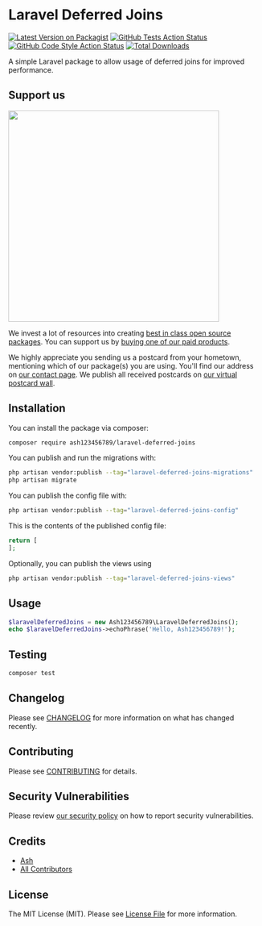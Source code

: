 # Laravel Deferred Joins

[![Latest Version on Packagist](https://img.shields.io/packagist/v/ash123456789/laravel-deferred-joins.svg?style=flat-square)](https://packagist.org/packages/ash123456789/laravel-deferred-joins)
[![GitHub Tests Action Status](https://img.shields.io/github/workflow/status/ash123456789/laravel-deferred-joins/run-tests?label=tests)](https://github.com/ash123456789/laravel-deferred-joins/actions?query=workflow%3Arun-tests+branch%3Amain)
[![GitHub Code Style Action Status](https://img.shields.io/github/workflow/status/ash123456789/laravel-deferred-joins/Check%20&%20fix%20styling?label=code%20style)](https://github.com/ash123456789/laravel-deferred-joins/actions?query=workflow%3A"Check+%26+fix+styling"+branch%3Amain)
[![Total Downloads](https://img.shields.io/packagist/dt/ash123456789/laravel-deferred-joins.svg?style=flat-square)](https://packagist.org/packages/ash123456789/laravel-deferred-joins)

A simple Laravel package to allow usage of deferred joins for improved performance.

## Support us

[<img src="https://github-ads.s3.eu-central-1.amazonaws.com/laravel-deferred-joins.jpg?t=1" width="419px" />](https://spatie.be/github-ad-click/laravel-deferred-joins)

We invest a lot of resources into creating [best in class open source packages](https://spatie.be/open-source). You can support us by [buying one of our paid products](https://spatie.be/open-source/support-us).

We highly appreciate you sending us a postcard from your hometown, mentioning which of our package(s) you are using. You'll find our address on [our contact page](https://spatie.be/about-us). We publish all received postcards on [our virtual postcard wall](https://spatie.be/open-source/postcards).

## Installation

You can install the package via composer:

```bash
composer require ash123456789/laravel-deferred-joins
```

You can publish and run the migrations with:

```bash
php artisan vendor:publish --tag="laravel-deferred-joins-migrations"
php artisan migrate
```

You can publish the config file with:

```bash
php artisan vendor:publish --tag="laravel-deferred-joins-config"
```

This is the contents of the published config file:

```php
return [
];
```

Optionally, you can publish the views using

```bash
php artisan vendor:publish --tag="laravel-deferred-joins-views"
```

## Usage

```php
$laravelDeferredJoins = new Ash123456789\LaravelDeferredJoins();
echo $laravelDeferredJoins->echoPhrase('Hello, Ash123456789!');
```

## Testing

```bash
composer test
```

## Changelog

Please see [CHANGELOG](CHANGELOG.md) for more information on what has changed recently.

## Contributing

Please see [CONTRIBUTING](.github/CONTRIBUTING.md) for details.

## Security Vulnerabilities

Please review [our security policy](../../security/policy) on how to report security vulnerabilities.

## Credits

- [Ash](https://github.com/ash123456789)
- [All Contributors](../../contributors)

## License

The MIT License (MIT). Please see [License File](LICENSE.md) for more information.
